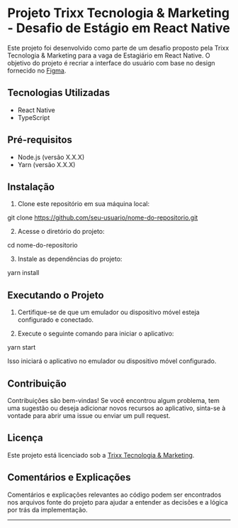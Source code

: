 # Projeto Trixx Tecnologia & Marketing - Desafio de Estágio em React Native

Este projeto foi desenvolvido como parte de um desafio proposto pela Trixx Tecnologia & Marketing para a vaga de Estagiário em React Native. O objetivo do projeto é recriar a interface do usuário com base no design fornecido no [Figma](https://www.figma.com/file/Lro0lpTK06dxRbXzzLhwzd/Aplicativo---Reservou?type=design&node-id=0-1&t=VLGFQ2iJlt4mCZfL-0).

## Tecnologias Utilizadas

- React Native
- TypeScript

## Pré-requisitos

- Node.js (versão X.X.X)
- Yarn (versão X.X.X)

## Instalação

1. Clone este repositório em sua máquina local:

git clone https://github.com/seu-usuario/nome-do-repositorio.git

2. Acesse o diretório do projeto:

cd nome-do-repositorio

3. Instale as dependências do projeto:

yarn install

## Executando o Projeto

1. Certifique-se de que um emulador ou dispositivo móvel esteja configurado e conectado.

2. Execute o seguinte comando para iniciar o aplicativo:

yarn start


Isso iniciará o aplicativo no emulador ou dispositivo móvel configurado.

## Contribuição

Contribuições são bem-vindas! Se você encontrou algum problema, tem uma sugestão ou deseja adicionar novos recursos ao aplicativo, sinta-se à vontade para abrir uma issue ou enviar um pull request.

## Licença

Este projeto está licenciado sob a [Trixx Tecnologia & Marketing](link-para-licenca).

## Comentários e Explicações

Comentários e explicações relevantes ao código podem ser encontrados nos arquivos fonte do projeto para ajudar a entender as decisões e a lógica por trás da implementação.

---

